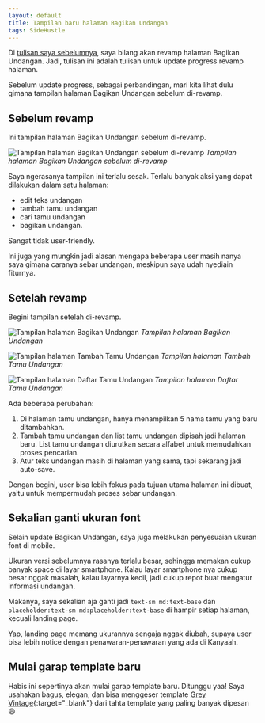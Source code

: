 ```yaml
---
layout: default
title: Tampilan baru halaman Bagikan Undangan
tags: SideHustle
---
```


Di [tulisan saya sebelumnya](/garap-lagi-kanyaah), saya bilang akan revamp halaman Bagikan Undangan. Jadi, tulisan ini adalah tulisan untuk update progress revamp halaman.

Sebelum update progress, sebagai perbandingan, mari kita lihat dulu gimana tampilan halaman Bagikan Undangan sebelum di-revamp.

## Sebelum revamp

Ini tampilan halaman Bagikan Undangan sebelum di-revamp.

![Tampilan halaman Bagikan Undangan sebelum di-revamp](/assets/images/2025/c0f82ee1-ee16-473d-ab96-8de24981247d.jpg)
*Tampilan halaman Bagikan Undangan sebelum di-revamp*

Saya ngerasanya tampilan ini terlalu sesak. Terlalu banyak aksi yang dapat dilakukan dalam satu halaman:
- edit teks undangan
- tambah tamu undangan
- cari tamu undangan
- bagikan undangan.

Sangat tidak user-friendly.

Ini juga yang mungkin jadi alasan mengapa beberapa user masih nanya saya gimana caranya sebar undangan, meskipun saya udah nyediain fiturnya.

## Setelah revamp

Begini tampilan setelah di-revamp.

![Tampilan halaman Bagikan Undangan](/assets/images/2025/cfbfef30-70bb-4f9b-b652-5486a28c8695.jpg)
*Tampilan halaman Bagikan Undangan*

![Tampilan halaman Tambah Tamu Undangan](/assets/images/2025/d4aae685-60be-463c-a0d6-d853d8b67b9b.jpg)
*Tampilan halaman Tambah Tamu Undangan*

![Tampilan halaman Daftar Tamu Undangan](/assets/images/2025/9366125f-5101-49a7-8965-5bfbedef2fb1.jpg)
*Tampilan halaman Daftar Tamu Undangan*

Ada beberapa perubahan:

1. Di halaman tamu undangan, hanya menampilkan 5 nama tamu yang baru ditambahkan.
2. Tambah tamu undangan dan list tamu undangan dipisah jadi halaman baru. List tamu undangan diurutkan secara alfabet untuk memudahkan proses pencarian.
3. Atur teks undangan masih di halaman yang sama, tapi sekarang jadi auto-save.

Dengan begini, user bisa lebih fokus pada tujuan utama halaman ini dibuat, yaitu untuk mempermudah proses sebar undangan.

## Sekalian ganti ukuran font

Selain update Bagikan Undangan, saya juga melakukan penyesuaian ukuran font di mobile.

Ukuran versi sebelumnya rasanya terlalu besar, sehingga memakan cukup banyak space di layar smartphone. Kalau layar smartphone nya cukup besar nggak masalah, kalau layarnya kecil, jadi cukup repot buat mengatur informasi undangan.

Makanya, saya sekalian aja ganti jadi `text-sm md:text-base` dan `placeholder:text-sm md:placeholder:text-base` di hampir setiap halaman, kecuali landing page.

Yap, landing page memang ukurannya sengaja nggak diubah, supaya user bisa lebih notice dengan penawaran-penawaran yang ada di Kanyaah.

## Mulai garap template baru

Habis ini sepertinya akan mulai garap template baru. Ditunggu yaa! Saya usahakan bagus, elegan, dan bisa menggeser template [Grey Vintage](https://kanyaah.com/templates/3/preview){:target="_blank"} dari tahta template yang paling banyak dipesan 😄
